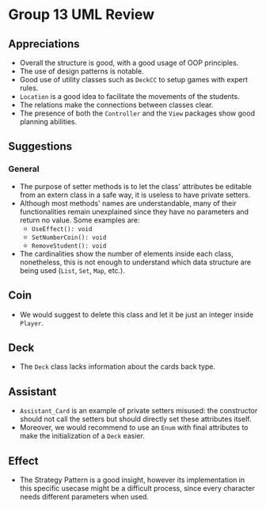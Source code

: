 # Group 13 UML Review

## Appreciations

- Overall the structure is good, with a good usage of OOP principles.
- The use of design patterns is notable.
- Good use of utility classes such as `DeckCC` to setup games with expert rules.
- `Location` is a good idea to facilitate the movements of the students.
- The relations make the connections between classes clear.
- The presence of both the `Controller` and the `View` packages show good planning abilities.

## Suggestions

### General

- The purpose of setter methods is to let the class' attributes be editable from an extern class in a safe way, it is useless to have private setters.
- Although most methods' names are understandable, many of their functionalities remain unexplained since they have no parameters and return no value. Some examples are:
    - `UseEffect(): void`
    - `SetNumberCoin(): void`
    - `RemoveStudent(): void`
- The cardinalities show the number of elements inside each class, nonetheless, this is not enough to understand which data structure are being used (`List`, `Set`, `Map`, etc.).

## Coin

- We would suggest to delete this class and let it be just an integer inside `Player`.

## Deck

- The `Deck` class lacks information about the cards back type.

## Assistant

- `Assistant_Card` is an example of private setters misused: the constructor should not call the setters but should directly set these attributes itself.
- Moreover, we would recommend to use an `Enum` with final attributes to make the initialization of a `Deck` easier.

## Effect

- The Strategy Pattern is a good insight, however its implementation in this specific usecase might be a difficult process, since every character needs different parameters when used.